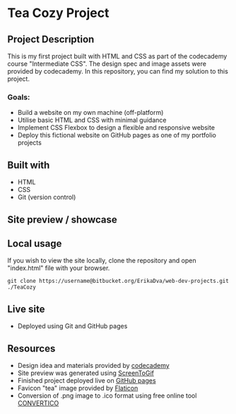 # Tea Cozy Project

## Project Description

This is my first project built with HTML and CSS as part of the codecademy course "Intermediate CSS". The design spec and image assets were provided by codecademy. In this repository, you can find my solution to this project.

### Goals:

- Build a website on my own machine (off-platform)
- Utilise basic HTML and CSS with minimal guidance
- Implement CSS Flexbox to design a flexible and responsive website
- Deploy this fictional website on GitHub pages as one of my portfolio projects

## Built with

- HTML
- CSS
- Git (version control)

## Site preview / showcase

## Local usage

If you wish to view the site locally, clone the repository and open "index.html" file with your browser.

```
git clone https://username@bitbucket.org/ErikaDva/web-dev-projects.git ./TeaCozy
```

## Live site

- Deployed using Git and GitHub pages

## Resources

- Design idea and materials provided by [codecademy](https://www.codecademy.com/)
- Site preview was generated using [ScreenToGif](https://github.com/NickeManarin/ScreenToGif)
- Finished project deployed live on [GitHub pages](https://pages.github.com/)
- Favicon "tea" image provided by [Flaticon](https://www.flaticon.com/)
- Conversion of .png image to .ico format using free online tool [CONVERTICO](https://convertico.com/)
